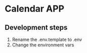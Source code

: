 # Calendar APP


## Development steps

1. Rename the .env.template to .env
2. Change the environment vars